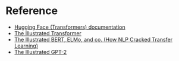 # Reference

- [Hugging Face (Transformers) documentation](https://huggingface.co/docs/transformers/index)
- [The Illustrated Transformer](https://jalammar.github.io/illustrated-transformer/)
- [The Illustrated BERT, ELMo, and co. (How NLP Cracked Transfer Learning)](https://jalammar.github.io/illustrated-bert/)
- [The Illustrated GPT-2](https://jalammar.github.io/illustrated-gpt2/)
